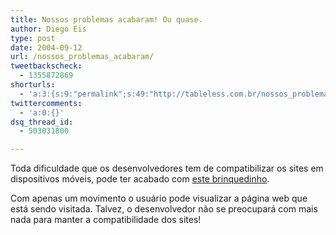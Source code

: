 ```yaml
---
title: Nossos problemas acabaram! Ou quase.
author: Diego Eis
type: post
date: 2004-09-12
url: /nossos_problemas_acabaram/
tweetbackscheck:
  - 1355872869
shorturls:
  - 'a:3:{s:9:"permalink";s:49:"http://tableless.com.br/nossos_problemas_acabaram";s:7:"tinyurl";s:26:"http://tinyurl.com/3pg7qr5";s:4:"isgd";s:19:"http://is.gd/qZkqiM";}'
twittercomments:
  - 'a:0:{}'
dsq_thread_id:
  - 503031800

---
```

Toda dificuldade que os desenvolvedores tem de compatibilizar os sites em dispositivos móveis, pode ter acabado com [este brinquedinho][1].
              
Com apenas um movimento o usuário pode visualizar a página web que está sendo visitada. Talvez, o desenvolvedor não se preocupará com mais nada para manter a compatibilidade dos sites!

 [1]: http://www.mobilelife.com.br/comenta.asp?post=207#com